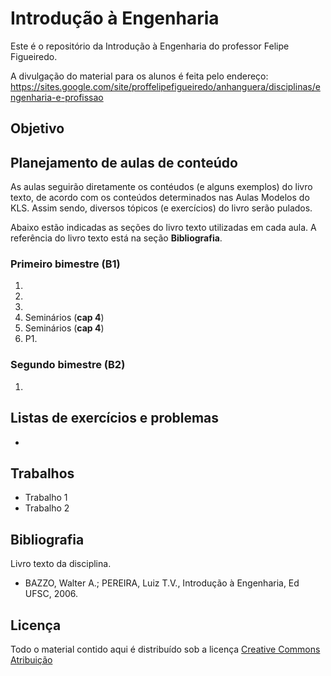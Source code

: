 # Introdução à Engenharia

Este é o repositório da Introdução à Engenharia do professor Felipe Figueiredo.

A divulgação do material para os alunos é feita pelo endereço: https://sites.google.com/site/proffelipefigueiredo/anhanguera/disciplinas/engenharia-e-profissao

## Objetivo


## Planejamento de aulas de conteúdo

As aulas seguirão diretamente os contéudos (e alguns exemplos) do livro texto, de acordo com os conteúdos determinados nas Aulas Modelos do KLS. Assim sendo, diversos tópicos (e exercícios) do livro serão pulados.

Abaixo estão indicadas as seções do livro texto utilizadas em cada aula. A referência do livro texto está na seção **Bibliografia**.

### Primeiro bimestre (B1)

1. 
1. 
1. 
1. Seminários (**cap 4**)
1. Seminários (**cap 4**)
1. P1.


### Segundo bimestre (B2)

1. 


## Listas de exercícios e problemas

- 


## Trabalhos

- Trabalho 1
- Trabalho 2


## Bibliografia

Livro texto da disciplina.

- BAZZO, Walter A.; PEREIRA, Luiz T.V., Introdução à Engenharia, Ed UFSC, 2006.

## Licença
Todo o material contido aqui é distribuído sob a licença [Creative Commons Atribuição](http://creativecommons.org/licenses/by/4.0/deed.pt_BR)
